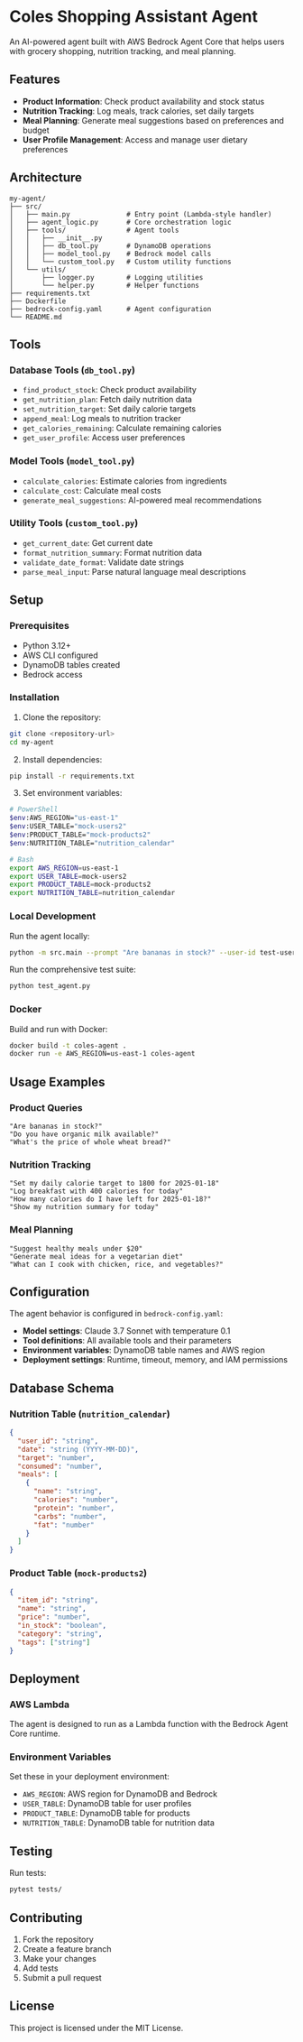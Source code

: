 # Coles Shopping Assistant Agent

An AI-powered agent built with AWS Bedrock Agent Core that helps users with grocery shopping, nutrition tracking, and meal planning.

## Features

- **Product Information**: Check product availability and stock status
- **Nutrition Tracking**: Log meals, track calories, set daily targets
- **Meal Planning**: Generate meal suggestions based on preferences and budget
- **User Profile Management**: Access and manage user dietary preferences

## Architecture

```
my-agent/
├── src/
│   ├── main.py              # Entry point (Lambda-style handler)
│   ├── agent_logic.py       # Core orchestration logic
│   ├── tools/               # Agent tools
│   │   ├── __init__.py
│   │   ├── db_tool.py       # DynamoDB operations
│   │   ├── model_tool.py    # Bedrock model calls
│   │   └── custom_tool.py   # Custom utility functions
│   └── utils/
│       ├── logger.py        # Logging utilities
│       └── helper.py        # Helper functions
├── requirements.txt
├── Dockerfile
├── bedrock-config.yaml      # Agent configuration
└── README.md
```

## Tools

### Database Tools (`db_tool.py`)
- `find_product_stock`: Check product availability
- `get_nutrition_plan`: Fetch daily nutrition data
- `set_nutrition_target`: Set daily calorie targets
- `append_meal`: Log meals to nutrition tracker
- `get_calories_remaining`: Calculate remaining calories
- `get_user_profile`: Access user preferences

### Model Tools (`model_tool.py`)
- `calculate_calories`: Estimate calories from ingredients
- `calculate_cost`: Calculate meal costs
- `generate_meal_suggestions`: AI-powered meal recommendations

### Utility Tools (`custom_tool.py`)
- `get_current_date`: Get current date
- `format_nutrition_summary`: Format nutrition data
- `validate_date_format`: Validate date strings
- `parse_meal_input`: Parse natural language meal descriptions

## Setup

### Prerequisites
- Python 3.12+
- AWS CLI configured
- DynamoDB tables created
- Bedrock access

### Installation

1. Clone the repository:
```bash
git clone <repository-url>
cd my-agent
```

2. Install dependencies:
```bash
pip install -r requirements.txt
```

3. Set environment variables:
```bash
# PowerShell
$env:AWS_REGION="us-east-1"
$env:USER_TABLE="mock-users2"
$env:PRODUCT_TABLE="mock-products2"
$env:NUTRITION_TABLE="nutrition_calendar"

# Bash
export AWS_REGION=us-east-1
export USER_TABLE=mock-users2
export PRODUCT_TABLE=mock-products2
export NUTRITION_TABLE=nutrition_calendar
```

### Local Development

Run the agent locally:
```bash
python -m src.main --prompt "Are bananas in stock?" --user-id test-user-123
```

Run the comprehensive test suite:
```bash
python test_agent.py
```

### Docker

Build and run with Docker:
```bash
docker build -t coles-agent .
docker run -e AWS_REGION=us-east-1 coles-agent
```

## Usage Examples

### Product Queries
```
"Are bananas in stock?"
"Do you have organic milk available?"
"What's the price of whole wheat bread?"
```

### Nutrition Tracking
```
"Set my daily calorie target to 1800 for 2025-01-18"
"Log breakfast with 400 calories for today"
"How many calories do I have left for 2025-01-18?"
"Show my nutrition summary for today"
```

### Meal Planning
```
"Suggest healthy meals under $20"
"Generate meal ideas for a vegetarian diet"
"What can I cook with chicken, rice, and vegetables?"
```

## Configuration

The agent behavior is configured in `bedrock-config.yaml`:

- **Model settings**: Claude 3.7 Sonnet with temperature 0.1
- **Tool definitions**: All available tools and their parameters
- **Environment variables**: DynamoDB table names and AWS region
- **Deployment settings**: Runtime, timeout, memory, and IAM permissions

## Database Schema

### Nutrition Table (`nutrition_calendar`)
```json
{
  "user_id": "string",
  "date": "string (YYYY-MM-DD)",
  "target": "number",
  "consumed": "number", 
  "meals": [
    {
      "name": "string",
      "calories": "number",
      "protein": "number",
      "carbs": "number",
      "fat": "number"
    }
  ]
}
```

### Product Table (`mock-products2`)
```json
{
  "item_id": "string",
  "name": "string",
  "price": "number",
  "in_stock": "boolean",
  "category": "string",
  "tags": ["string"]
}
```

## Deployment

### AWS Lambda
The agent is designed to run as a Lambda function with the Bedrock Agent Core runtime.

### Environment Variables
Set these in your deployment environment:
- `AWS_REGION`: AWS region for DynamoDB and Bedrock
- `USER_TABLE`: DynamoDB table for user profiles
- `PRODUCT_TABLE`: DynamoDB table for products
- `NUTRITION_TABLE`: DynamoDB table for nutrition data

## Testing

Run tests:
```bash
pytest tests/
```

## Contributing

1. Fork the repository
2. Create a feature branch
3. Make your changes
4. Add tests
5. Submit a pull request

## License

This project is licensed under the MIT License.
